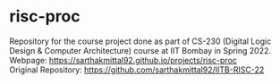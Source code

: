# risc-proc

Repository for the course project done as part of CS-230 (Digital Logic Design & Computer Architecture) course at IIT Bombay in Spring 2022.  
Webpage: https://sarthakmittal92.github.io/projects/risc-proc  
Original Repository: https://github.com/sarthakmittal92/IITB-RISC-22